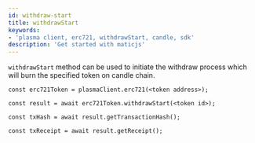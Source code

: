 ```yaml
---
id: withdraw-start
title: withdrawStart
keywords: 
- 'plasma client, erc721, withdrawStart, candle, sdk'
description: 'Get started with maticjs'
---
```


`withdrawStart` method can be used to initiate the withdraw process which will burn the specified token on candle chain.

```
const erc721Token = plasmaClient.erc721(<token address>);

const result = await erc721Token.withdrawStart(<token id>);

const txHash = await result.getTransactionHash();

const txReceipt = await result.getReceipt();

```
